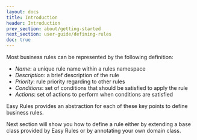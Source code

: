 ```yaml
---
layout: docs
title: Introduction
header: Introduction
prev_section: about/getting-started
next_section: user-guide/defining-rules
doc: true
---
```


Most business rules can be represented by the following definition:

* _Name_: a unique rule name within a rules namespace
* _Description_: a brief description of the rule
* _Priority_: rule priority regarding to other rules
* _Conditions_: set of conditions that should be satisfied to apply the rule
* _Actions_: set of actions to perform when conditions are satisfied

Easy Rules provides an abstraction for each of these key points to define business rules.

Next section will show you how to define a rule either by extending a base class provided by Easy Rules or by annotating your
own domain class.
